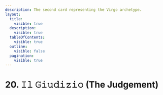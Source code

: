 ```yaml
---
description: The second card representing the Virgo archetype.
layout:
  title:
    visible: true
  description:
    visible: true
  tableOfContents:
    visible: true
  outline:
    visible: false
  pagination:
    visible: true
---
```


# 20. 𝙸𝚕 𝙶𝚒𝚞𝚍𝚒𝚣𝚒𝚘 (The Judgement)

